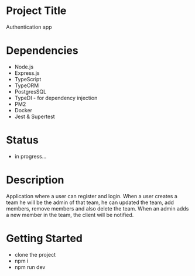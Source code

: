 # Project Title

Authentication app

# Dependencies

- Node.js
- Express.js
- TypeScript
- TypeORM
- PostgresSQL
- TypeDI - for dependency injection
- PM2
- Docker
- Jest & Supertest

# Status

- in progress...

# Description

Application where a user can register and login.
When a user creates a team he will be the admin of that team, he can updated the team, add members, remove members and also delete the team.
When an admin adds a new member in the team, the client will be notified.

# Getting Started

- clone the project
- npm i
- npm run dev

